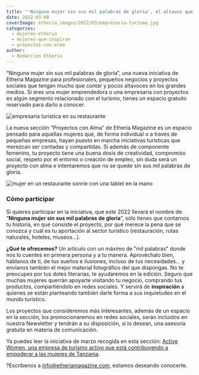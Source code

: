 ```yaml
---
title: "'Ninguna mujer sin sus mil palabras de gloria', el altavoz que necesitas"
date: 2022-03-08
coverImage: etheria_images/2022/03/empresaria-turismo.jpg
categories: 
  - mujeres-etheria
  - mujeres-que-inspiran
  - proyectos-con-alma
author: 
  - Redaccion Etheria
---
```


“Ninguna mujer sin sus mil palabras de gloria”, una nueva iniciativa de Etheria Magazine para profesionales, pequeños negocios y proyectos sociales que tengan mucho que contar y pocos altavoces en los grandes medios. Si eres una mujer emprendedora o una empresaria con proyectos en algún segmento relacionado con el turismo, tienes un espacio gratuito reservado para darlo a conocer.

![empresaria turistica en su restaurante](etheria_images/2022/03/empresaria-turismo.jpg "Cuéntanos tu idea. © Brooke Cagle")

La nueva sección “Proyectos con Alma” de Etheria Magazine es un espacio pensado para 
aquellas mujeres que, de forma individual o a través de pequeñas empresas, hayan puesto 
en marcha iniciativas turísticas que merezcan ser contadas y compartidas. Si además de 
componente femenino, tu proyecto tiene una buena dosis de creatividad, compromiso 
social, respeto por el entorno o creación de empleo, sin duda será un proyecto con alma 
e intentaremos que no se quede sin sus mil palabras de gloria. 

![mujer en un restaurante sonríe con una tablet en la mano](etheria_images/2022/03/emprendedora-turismo.jpg "Cada día son más las mujeres que emprenden en el mundo del turismo. © Brooke Cagle")

### Cómo participar

Si quieres participar en la iniciativa, que este 2022 llevará el nombre de “**Ninguna 
mujer sin sus mil palabras de gloria**”, sólo tienes que contarnos tu historia, en qué 
consiste el proyecto, por qué merece la pena que se conozca y cuál es tu aportación al 
sector turístico (restauración, rutas naturales, hoteles, museos...). 

**¿Qué te ofrecemos?** Un artículo con un máximo de "mil palabras" donde nos lo cuentes 
en primera persona y a tu manera. Aprovéchalo bien, háblanos de ti, de tus sueños e 
ilusiones, incluso de tus necesidades... y envíanos también el mejor material 
fotográfico del que dispongas. No te preocupes por tus dotes literarias, te ayudaremos 
en la edición. Seguro que muchas mujeres querrán apoyarte visitando tu negocio, 
comprando tus productos, compartiéndolo en redes sociales. Y servirá de **inspiración** 
a quienes se están planteando también darle forma a sus inquietudes en el mundo 
turístico. 

Los proyectos que consideremos más interesantes, además de un espacio en la sección, los 
promocionaremos en redes sociales, serán incluidos en nuestra Newsletter y tendrán a su 
disposición, si lo desean, una asesoría gratuita en materia de comunicación. 

Ya puedes leer la iniciativa de marzo recogida en esta sección: [Active Women, una 
empresa de turismo activo que está contribuyendo a empoderar a las mujeres de 
Tanzania](https://etheriamagazine.com/2022/03/07/empoderar-con-el-turismo-mujeres-de-tanzania/). 

?Escríbenos a [info@etheriamagazine.com](mailto:info@etheriamagazine.com), estamos 
deseando conocerte.
